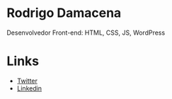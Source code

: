 # Rodrigo Damacena
Desenvolvedor Front-end: HTML, CSS, JS, WordPress

# Links
- [Twitter](https://twitter.com/rodrigobrgo)
- [Linkedin](https://www.linkedin.com/in/rodrigodamacena/)
